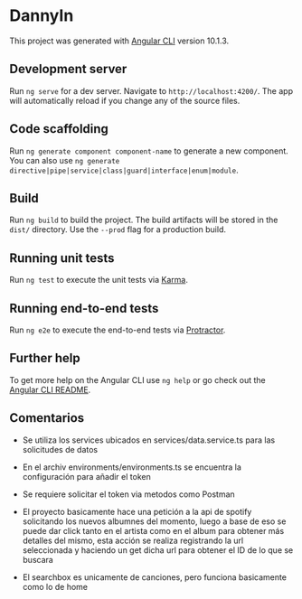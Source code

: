 # DannyIn

This project was generated with [Angular CLI](https://github.com/angular/angular-cli) version 10.1.3.

## Development server

Run `ng serve` for a dev server. Navigate to `http://localhost:4200/`. The app will automatically reload if you change any of the source files.

## Code scaffolding

Run `ng generate component component-name` to generate a new component. You can also use `ng generate directive|pipe|service|class|guard|interface|enum|module`.

## Build

Run `ng build` to build the project. The build artifacts will be stored in the `dist/` directory. Use the `--prod` flag for a production build.

## Running unit tests

Run `ng test` to execute the unit tests via [Karma](https://karma-runner.github.io).

## Running end-to-end tests

Run `ng e2e` to execute the end-to-end tests via [Protractor](http://www.protractortest.org/).

## Further help

To get more help on the Angular CLI use `ng help` or go check out the [Angular CLI README](https://github.com/angular/angular-cli/blob/master/README.md).

## Comentarios

- Se utiliza los services ubicados en services/data.service.ts para las solicitudes de datos
- En el archiv environments/environments.ts se encuentra la configuración para añadir el token
- Se requiere solicitar el token via metodos como Postman

- El proyecto basicamente hace una petición a la api de spotify solicitando los nuevos albumnes del momento, luego a base de eso se puede dar click tanto en el artista como en el album para obtener más detalles del mismo, esta acción se realiza registrando la url seleccionada y haciendo un get dicha url para obtener el ID de lo que se buscara
- El searchbox es unicamente de canciones, pero funciona basicamente como lo de home
